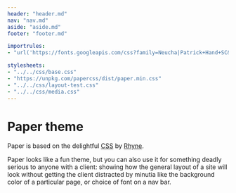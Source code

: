 ```yaml
---
header: "header.md"
nav: "nav.md"
aside: "aside.md"
footer: "footer.md"

importrules:
- "url('https://fonts.googleapis.com/css?family=Neucha|Patrick+Hand+SC&display=swap');"

stylesheets:
- "../../css/base.css"
- "https://unpkg.com/papercss/dist/paper.min.css"
- "../../css/layout-test.css"
- "../../css/media.css"
---
```


# Paper theme

Paper is based on the delightful [CSS](https://github.com/papercss/papercss) 
by [Rhyne](https://www.vlaservich.com/).

Paper looks like a fun theme, but you can also use it for
something deadly serious to anyone with a client: showing
how the general layout of a site will look without getting the client
distracted by minutia like the background color of a particular page, or
choice of font on a nav bar.

